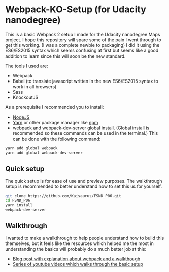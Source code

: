 # Webpack-KO-Setup (for Udacity nanodegree)

This is a basic Webpack 2 setup I made for the Udacity nanodegree Maps project. I hope this repository will spare some of the pain I went through to get this working. (I was a complete newbie to packaging)
I did it using the ES6/ES2015 syntax which seems confusing at first but seems like a good addition to learn since this will soon be the new standard.

The tools I used are:
- Webpack 
- Babel (to translate javascript written in the new ES6/ES2015 syntax to work in all browsers)
- Sass
- KnockoutJS

As a prerequisite I recommended you to install:
- [NodeJS](https://nodejs.org)
- [Yarn](https://yarnpkg.com) or other package manager like [npm](https://www.npmjs.com) 
- webpack and webpack-dev-server global install. (Global install is recommended so these commands can be used in the terminal.) This can be done with the following command:
```sh
yarn add global webpack 
yarn add global webpack-dev-server 
```

## Quick setup

The quick setup is for ease of use and preview purposes. The walkthrough setup is recommended to better understand how to set this us for yourself.

```sh
git clone https://github.com/Kaisaurus/FSND_P06.git
cd FSND_P06
yarn install
webpack-dev-server
```
## Walkthrough

I wanted to make a walkthrough to help people understand how to build this themselves, but it feels like the resources which helped me the most in understanding the basics will probably do a much better job at this:

- [Blog post with explanation about webpack and a walkthough](https://blog.madewithenvy.com/getting-started-with-webpack-2-ed2b86c68783)
- [Series of youtube videos which walks through the basic setup](https://www.youtube.com/playlist?list=PLnUE-7Cz5mHFU_qrXCxZlk0925nCMYKVS)

<!--
The following steps will allow you to create this setup from scratch.

Create a new directory and initiate yarn. This will create a package.json file which will hold the module specifications for your project.
(-y answers yes to all questions)
```sh
mkdir webpack-ko-test
cd webpack-ko-test
yarn init -y 
```

Create the following folders. The src folder will represent the source folder in which we will write all our code.
```
└── src
    └── html
    └── js
    └── styles
```

Add `webpack` and `webpack-dev-server` as a dev- dependancy. (-D means its a development dependancy not used for production)
```sh
yarn add webpack webpack-devserver -D 
```
Note that this command did the following: 
- create a node_modules folder which will hold the modules you use in your project
- create a yarn.lock file which holds details about versions etc. to make sure someone else who uses your project will have the same module versions as you
- edits your package.json file to add the `"devDependencies"` section.



Now we will create a new file in the root directory called `webpack.config.js`. This file contains the specifications on how webpack will process your project. initially we will 

```json

const path = require('path');

module.exports = {

  entry: {
    app: path.join(__dirname, 'src/js', 'app.js'),
    about: path.join(__dirname, 'src/js', 'about.js'),
  },

  output: {
    path: path.resolve(__dirname, 'dist'),
    filename: '[name].bundle.js',
    publicPath: '/dist',
  },

};

```
-->
